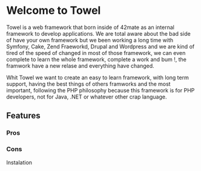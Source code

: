Welcome to Towel
===============

Towel is a web framework that born inside of 42mate as an internal framework to develop applications. We are total aware about the bad side of have your own framework but we been working a long time with Symfony, Cake, Zend Fraeworkd, Drupal and Wordpress and we are kind of tired of the speed of changed in most of those framework, we can even complete to learn the whole framework, complete a work and bum !, the framwork have a new relase and everything have changed.

Whit Towel we want to create an easy to learn framework, with long term support, having the best things of others framworks and the most important, following the PHP philosophy because this framework is for PHP developers, not for Java, .NET or whatever other crap language.

## Features


### Pros


### Cons


Instalation


